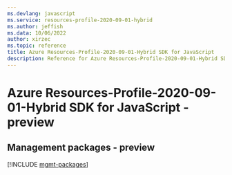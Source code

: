 ```yaml
---
ms.devlang: javascript
ms.service: resources-profile-2020-09-01-hybrid
ms.author: jeffish
ms.data: 10/06/2022
author: xirzec
ms.topic: reference
title: Azure Resources-Profile-2020-09-01-Hybrid SDK for JavaScript
description: Reference for Azure Resources-Profile-2020-09-01-Hybrid SDK for JavaScript
---
```

# Azure Resources-Profile-2020-09-01-Hybrid SDK for JavaScript - preview

## Management packages - preview
[!INCLUDE [mgmt-packages](resources-profile-2020-09-01-hybrid-mgmt-index.md)]
